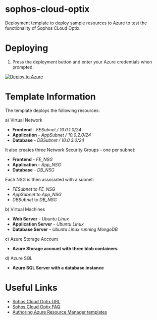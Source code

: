 # sophos-cloud-optix
Deployment template to deploy sample resources to Azure to test the functionality of Sophos CLoud Optix. 

Deploying
=========
1) Press the deployment button and enter your Azure credentials when prompted.

[![Deploy to Azure](https://azuredeploy.net/deploybutton.png)](https://portal.azure.com/#create/Microsoft.Template/uri/https%3A%2F%2Fraw.githubusercontent.com%2Fsophos-iaas%2Fxg-azure-aa%2Fmaster%2Fha.json)

Template Information
====================
The template deploys the following resources:

a) Virtual Network
* **Frontend** - _FESubnet / 10.0.1.0/24_
* **Application** - _AppSubnet / 10.0.2.0/24_
* **Database** - _DBSubnet / 10.0.3.0/24_

It also creates three Network Security Groups - one per subnet:
* **Frontend** - _FE_NSG_
* **Application** - _App_NSG_
* **Database** - _DB_NSG_

Each NSG is then associated with a subnet:
* _FESubnet_ to _FE_NSG_
* _AppSubnet_ to _App_NSG_
* _DBSubnet_ to _DB_NSG_

b) Virtual Machines
* **Web Server** - _Ubuntu Linux_
* **Application Server** - _Ubuntu Linux_
* **Database Server** - _Ubuntu Linux running MongoDB_

c) Azure Storage Account
* **Azure Storage account with three blob containers**

d) Azure SQL
* **Azure SQL Server with a database instance**

Useful Links
============
* [Sohos Cloud Optix URL](https://www.sophos.com/en-us/products/cloud-optix.aspx)
* [Sohos Cloud Optix FAQ](https://community.sophos.com/kb/en-us/133806)
* [Authoring Azure Resource Manager templates](https://azure.microsoft.com/en-us/documentation/articles/resource-group-authoring-templates/)
